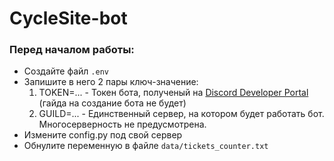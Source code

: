 # CycleSite-bot

### Перед началом работы:

* Создайте файл `.env`
* Запишите в него 2 пары ключ-значение:
  1. TOKEN=...     - Токен бота, полученый на [Discord Developer Portal](https://discord.com/developers/applications) (гайда на создание бота не будет)
  2. GUILD=...      - Единственный сервер, на котором будет работать бот. Многосерверность не предусмотрена.
* Измените config.py под свой сервер
* Обнулите переменную в файле `data/tickets_counter.txt`

